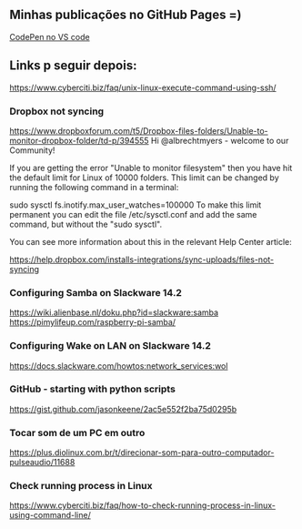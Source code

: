 ## Minhas publicações no GitHub Pages =)


[CodePen no VS code](https://dev.to/rrodrigues345/codepen-no-vs-code-1mcj)

## Links p seguir depois:

https://www.cyberciti.biz/faq/unix-linux-execute-command-using-ssh/

### Dropbox  not syncing
https://www.dropboxforum.com/t5/Dropbox-files-folders/Unable-to-monitor-dropbox-folder/td-p/394555
Hi @albrechtmyers - welcome to our Community!

If you are getting the error "Unable to monitor filesystem" then you have hit the default limit for Linux of 10000 folders. This limit can be changed by running the following command in a terminal:

sudo sysctl fs.inotify.max_user_watches=100000
To make this limit permanent you can edit the file /etc/sysctl.conf and add the same command, but without the "sudo sysctl".

You can see more information about this in the relevant Help Center article:

https://help.dropbox.com/installs-integrations/sync-uploads/files-not-syncing 

### Configuring Samba on Slackware 14.2 
https://wiki.alienbase.nl/doku.php?id=slackware:samba
https://pimylifeup.com/raspberry-pi-samba/



### Configuring Wake on LAN on Slackware 14.2
https://docs.slackware.com/howtos:network_services:wol


### GitHub - starting with python scripts
https://gist.github.com/jasonkeene/2ac5e552f2ba75d0295b

### Tocar som de um PC em outro
https://plus.diolinux.com.br/t/direcionar-som-para-outro-computador-pulseaudio/11688

### Check running process in Linux
https://www.cyberciti.biz/faq/how-to-check-running-process-in-linux-using-command-line/
